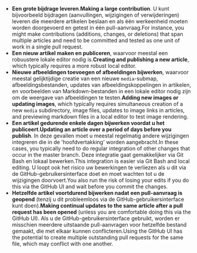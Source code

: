  - <span data-ttu-id="4dfb3-101">**Een grote bijdrage leveren**.</span><span class="sxs-lookup"><span data-stu-id="4dfb3-101">**Making a large contribution**.</span></span> <span data-ttu-id="4dfb3-102">U kunt bijvoorbeeld bijdragen (aanvullingen, wijzigingen of verwijderingen) leveren die meerdere artikelen beslaan en als één werkeenheid moeten worden doorgevoerd en getest in één pull-aanvraag.</span><span class="sxs-lookup"><span data-stu-id="4dfb3-102">For instance, you might make contributions (additions, changes, or deletions) that span multiple articles and need to be committed and tested as one unit of work in a single pull request.</span></span> 
 - <span data-ttu-id="4dfb3-103">**Een nieuw artikel maken en publiceren**, waarvoor meestal een robuustere lokale editor nodig is.</span><span class="sxs-lookup"><span data-stu-id="4dfb3-103">**Creating and publishing a new article**, which typically requires a more robust local editor.</span></span> 
 - <span data-ttu-id="4dfb3-104">**Nieuwe afbeeldingen toevoegen of afbeeldingen bijwerken**, waarvoor meestal gelijktijdige creatie van een nieuwe `media`-submap, afbeeldingsbestanden, updates van afbeeldingskoppelingen in artikelen, en voorbeelden van Markdown-bestanden in een lokale editor nodig zijn om de weergave van afbeeldingen te testen.</span><span class="sxs-lookup"><span data-stu-id="4dfb3-104">**Adding new images or updating images**, which typically requires simultaneous creation of a new `media` subdirectory, image files, updates to image links in articles, and previewing markdown files in a local editor to test image rendering.</span></span>
 - <span data-ttu-id="4dfb3-105">**Een artikel gedurende enkele dagen bijwerken voordat u het publiceert**.</span><span class="sxs-lookup"><span data-stu-id="4dfb3-105">**Updating an article over a period of days before you publish**.</span></span> <span data-ttu-id="4dfb3-106">In deze gevallen moet u meestal regelmatig andere wijzigingen integreren die in de 'hoofdvertakking' worden aangebracht.</span><span class="sxs-lookup"><span data-stu-id="4dfb3-106">In these cases, you typically need to do regular integration of other changes that occur in the master branch.</span></span> <span data-ttu-id="4dfb3-107">Deze integratie gaat gemakkelijker via Git Bash en lokaal bewerken.</span><span class="sxs-lookup"><span data-stu-id="4dfb3-107">This integration is easier via Git Bash and local editing.</span></span> <span data-ttu-id="4dfb3-108">U loopt ook het risico uw bewerkingen te verliezen als u dit via de GitHub-gebruikersinterface doet en moet wachten tot u de wijzigingen doorvoert.</span><span class="sxs-lookup"><span data-stu-id="4dfb3-108">You also run the risk of losing your edits if you do this via the GitHub UI and wait before you commit the changes.</span></span>
 - <span data-ttu-id="4dfb3-109">**Hetzelfde artikel voortdurend bijwerken nadat een pull-aanvraag is geopend** (tenzij u dit probleemloos via de GitHub-gebruikersinterface kunt doen).</span><span class="sxs-lookup"><span data-stu-id="4dfb3-109">**Making continual updates to the same article after a pull request has been opened** (unless you are comfortable doing this via the GitHub UI).</span></span> <span data-ttu-id="4dfb3-110">Als u de GitHub-gebruikersinterface gebruikt, worden er misschien meerdere uitstaande pull-aanvragen voor hetzelfde bestand gemaakt, die met elkaar kunnen conflicteren.</span><span class="sxs-lookup"><span data-stu-id="4dfb3-110">Using the GitHub UI has the potential to create multiple outstanding pull requests for the same file, which may conflict with one another.</span></span> 